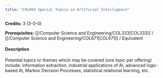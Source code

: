 ```yaml
---
title: "COL864 Special Topics in Artificial Intelligence"
---
```

**Credits:** 3 (3-0-0)

**Prerequisites:** [[/Computer Science and Engineering/COL333|COL333]] / [[/Computer Science and Engineering/COL671|COL671]] / Equivalent

#### Description
Potential topics or themes which may be covered (one topic per offering) include: information extraction, industrial applications of AI, advanced logic-based AI, Markov Decision Processes, statistical relational learning, etc.